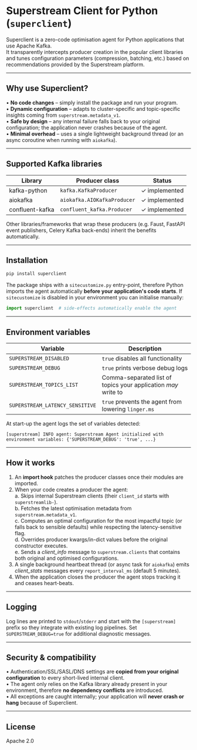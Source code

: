# Superstream Client for Python (`superclient`)

Superclient is a zero-code optimisation agent for Python applications that use Apache Kafka.  
It transparently intercepts producer creation in the popular client libraries and tunes
configuration parameters (compression, batching, etc.) based on recommendations
provided by the Superstream platform.

---

## Why use Superclient?

• **No code changes** – simply install the package and run your program.  
• **Dynamic configuration** – adapts to cluster-specific and topic-specific insights
  coming from `superstream.metadata_v1`.  
• **Safe by design** – any internal failure falls back to your original
  configuration; the application never crashes because of the agent.  
• **Minimal overhead** – uses a single lightweight background thread (or an async
  coroutine when running with `aiokafka`).

---

## Supported Kafka libraries

| Library | Producer class | Status |
|---------|----------------|--------|
| kafka-python | `kafka.KafkaProducer` | ✓ implemented |
| aiokafka | `aiokafka.AIOKafkaProducer` | ✓ implemented |
| confluent-kafka | `confluent_kafka.Producer` | ✓ implemented |

Other libraries/frameworks that wrap these producers (e.g. Faust, FastAPI event
publishers, Celery Kafka back-ends) inherit the benefits automatically.

---

## Installation

```bash
pip install superclient
```

The package ships with a `sitecustomize.py` entry-point, therefore Python
imports the agent automatically **before your application's code starts**.
If `sitecustomize` is disabled in your environment you can initialise manually:

```python
import superclient  # side-effects automatically enable the agent
```

---

## Environment variables

| Variable | Description |
|----------|-------------|
| `SUPERSTREAM_DISABLED` | `true` disables all functionality |
| `SUPERSTREAM_DEBUG` | `true` prints verbose debug logs |
| `SUPERSTREAM_TOPICS_LIST` | Comma-separated list of topics your application *may* write to |
| `SUPERSTREAM_LATENCY_SENSITIVE` | `true` prevents the agent from lowering `linger.ms` |

At start-up the agent logs the set of variables detected:

```
[superstream] INFO agent: Superstream Agent initialized with environment variables: {'SUPERSTREAM_DEBUG': 'true', ...}
```

---

## How it works

1. An **import hook** patches the producer classes once their modules are
   imported.
2. When your code creates a producer the agent:  
   a. Skips internal Superstream clients (their `client_id` starts with
      `superstreamlib-`).  
   b. Fetches the latest optimisation metadata from
      `superstream.metadata_v1`.  
   c. Computes an optimal configuration for the most impactful topic (or falls
      back to sensible defaults) while respecting the
      latency-sensitive flag.  
   d. Overrides producer kwargs/in-dict values before the original constructor
      executes.  
   e. Sends a *client_info* message to `superstream.clients` that contains both
      original and optimised configurations.
3. A single background heartbeat thread (or async task for `aiokafka`) emits
   *client_stats* messages every `report_interval_ms` (default 5 minutes).
4. When the application closes the producer the agent stops tracking it and
   ceases heart-beats.

---

## Logging

Log lines are printed to `stdout`/`stderr` and start with the `[superstream]`
prefix so they integrate with existing log pipelines.  Set
`SUPERSTREAM_DEBUG=true` for additional diagnostic messages.

---

## Security & compatibility

• Authentication/SSL/SASL/DNS settings are **copied from your original
  configuration** to every short-lived internal client.  
• The agent only relies on the Kafka library already present in your
  environment, therefore **no dependency conflicts** are introduced.  
• All exceptions are caught internally; your application will **never crash or
  hang** because of Superclient.

---

## License

Apache 2.0 